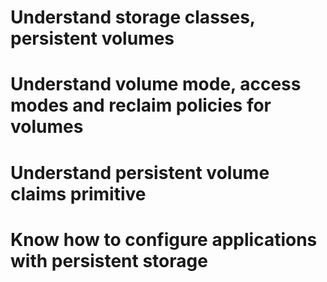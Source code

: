 # Understand storage classes, persistent volumes
# Understand volume mode, access modes and reclaim policies for volumes
# Understand persistent volume claims primitive
# Know how to configure applications with persistent storage